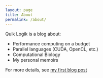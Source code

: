 ```yaml
---
layout: page
title: About
permalink: /about/
---
```


Quik Logik is a blog about:

* Performance computing on a budget
* Parallel languages (CUDA, OpenCL, etc.)
* Computational Biology
* My personal memoirs

For more details, see [my first blog post](/memoirs/2016/01/03/enter-logik.html)

